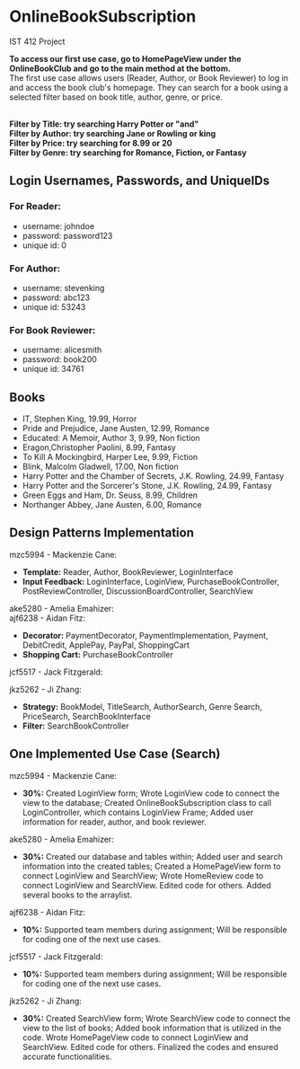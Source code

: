 # OnlineBookSubscription
IST 412 Project<br>

**To access our first use case, go to HomePageView under the OnlineBookClub and go to the main method at the bottom.** <be><br>
The first use case allows users (Reader, Author, or Book Reviewer) to log in and access the book club's homepage. They can search for a book using a selected filter based on book title, author, genre, or price. <br><br>

**Filter by Title: try searching Harry Potter or "and"** <br>
**Filter by Author: try searching Jane or Rowling or king** <br>
**Filter by Price: try searching for 8.99 or 20** <br>
**Filter by Genre: try searching for Romance, Fiction, or Fantasy** <br>

## Login Usernames, Passwords, and UniqueIDs
### For Reader: 
- username: johndoe
- password: password123
- unique id: 0

### For Author:
- username: stevenking
- password: abc123
- unique id: 53243

### For Book Reviewer: 
- username: alicesmith
- password: book200
- unique id: 34761

## Books
- IT, Stephen King, 19.99, Horror
- Pride and Prejudice, Jane Austen, 12.99, Romance
- Educated: A Memoir, Author 3, 9.99, Non fiction
- Eragon,Christopher Paolini, 8.99, Fantasy
- To Kill A Mockingbird, Harper Lee, 9.99, Fiction
- Blink, Malcolm Gladwell, 17.00, Non fiction
- Harry Potter and the Chamber of Secrets, J.K. Rowling, 24.99, Fantasy
- Harry Potter and the Sorcerer's Stone, J.K. Rowling, 24.99, Fantasy
- Green Eggs and Ham, Dr. Seuss, 8.99, Children
- Northanger Abbey, Jane Austen, 6.00, Romance

## Design Patterns Implementation
mzc5994 - Mackenzie Cane: <br> 

- **Template:** Reader, Author, BookReviewer, LoginInterface
- **Input Feedback:** LoginInterface, LoginView, PurchaseBookController, PostReviewController, DiscussionBoardController, SearchView

ake5280 - Amelia Emahizer: <br> 
ajf6238 - Aidan Fitz: <br> 

- **Decorator:** PaymentDecorator, PaymentImplementation, Payment, DebitCredit, ApplePay, PayPal, ShoppingCart
- **Shopping Cart:** PurchaseBookController 

jcf5517 - Jack Fitzgerald: <br> 

jkz5262 - Ji Zhang: <be> 

- **Strategy:** BookModel, TitleSearch, AuthorSearch, Genre Search, PriceSearch, SearchBookInterface
- **Filter:** SearchBookController


## One Implemented Use Case (Search) 
mzc5994 - Mackenzie Cane: <br> 

- **30%:**  Created LoginView form; Wrote LoginView code to connect the view to the database; Created OnlineBookSubscription class to call LoginController, which contains LoginView Frame; Added user information for reader, author, and book reviewer. 
  
ake5280 - Amelia Emahizer: <br> 

- **30%:** Created our database and tables within; Added user and search information into the created tables; Created a HomePageView form to connect LoginView and SearchView; Wrote HomeReview code to connect LoginView and SearchView. Edited code for others. Added several books to the arraylist.

ajf6238 - Aidan Fitz: <br> 

- **10%:** Supported team members during assignment; Will be responsible for coding one of the next use cases.
  
jcf5517 - Jack Fitzgerald: <br> 

- **10%:** Supported team members during assignment; Will be responsible for coding one of the next use cases.
  
jkz5262 - Ji Zhang: <br>

- **30%:** Created SearchView form; Wrote SearchView code to connect the view to the list of books; Added book information that is utilized in the code. Wrote HomePageView code to connect LoginView and SearchView. Edited code for others. Finalized the codes and ensured accurate functionalities.
